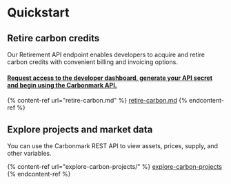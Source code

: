 # Quickstart

## Retire carbon credits

Our Retirement API endpoint enables developers to acquire and retire carbon credits with convenient billing and invoicing options.&#x20;

#### [**Request access to the developer dashboard, generate your API secret and begin using the Carbonmark API.** ](https://share-eu1.hsforms.com/1\_VneTUObQZmJm4kNcRuEoQg3axk)

{% content-ref url="retire-carbon.md" %}
[retire-carbon.md](retire-carbon.md)
{% endcontent-ref %}

## Explore projects and market data

You can use the Carbonmark REST API to view assets, prices, supply, and other variables.

{% content-ref url="explore-carbon-projects/" %}
[explore-carbon-projects](explore-carbon-projects/)
{% endcontent-ref %}

